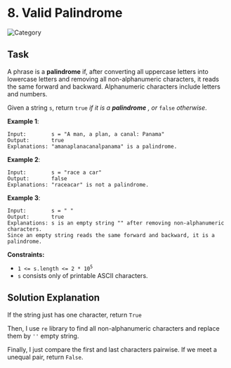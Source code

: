 # 8. Valid Palindrome
![Category](https://img.shields.io/badge/Difficulty-Easy-green)

## Task

A phrase is a **palindrome** if, after converting all uppercase letters into lowercase letters and removing all 
non-alphanumeric characters, it reads the same forward and backward. Alphanumeric characters include letters and numbers.

Given a string `s`, return `true` *if it is a* ***palindrome*** *, or* `false` *otherwise*.

**Example 1**:

```
Input:        s = "A man, a plan, a canal: Panama"
Output:       true
Explanations: "amanaplanacanalpanama" is a palindrome.
```

**Example 2**:

```
Input:        s = "race a car"
Output:       false
Explanations: "raceacar" is not a palindrome.
```

**Example 3**:

```
Input:        s = " "
Output:       true
Explanations: s is an empty string "" after removing non-alphanumeric characters.
Since an empty string reads the same forward and backward, it is a palindrome.
```

**Constraints:**

- <code>1 <= s.length <= 2 * 10<sup>5</sup></code>
- `s` consists only of printable ASCII characters.


## Solution Explanation

If the string just has one character, return `True`

Then, I use `re` library to find all non-alphanumeric characters and replace them by `''` empty string.

Finally, I just compare the first and last characters pairwise. If we meet a unequal pair, return `False`.
